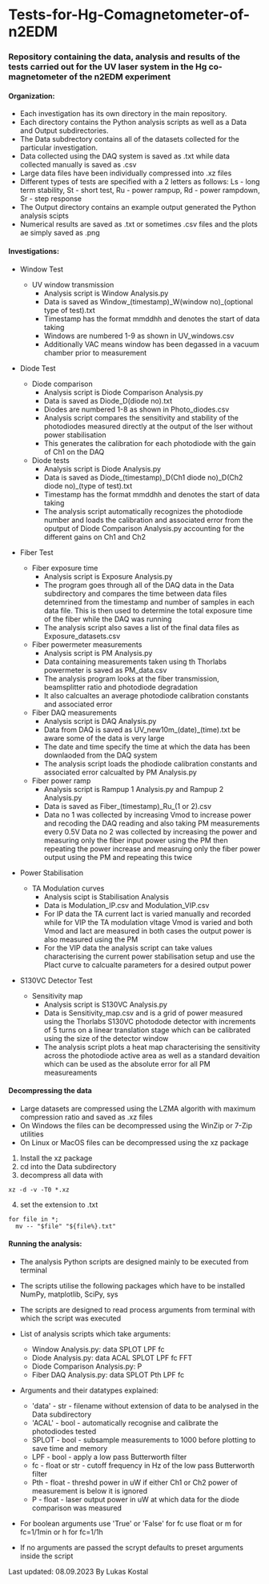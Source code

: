 # Tests-for-Hg-Comagnetometer-of-n2EDM
### Repository containing the data, analysis and results of the tests carried out for the UV laser system in the Hg co-magnetometer of the n2EDM experiment

#### Organization:
- Each investigation has its own directory in the main repository.
- Each directory contains the Python analysis scripts as well as a Data and Output subdirectories.
- The Data subdrectory contains all of the datasets collected for the particular investigation.
- Data collected using the DAQ system is saved as .txt while data collected manually is saved as .csv
- Large data files have been individually compressed into .xz files
- Different types of tests are specified with a 2 letters as follows:
  Ls - long term stability, St - short test, Ru - power rampup, Rd - power rampdown, Sr - step response
- The Output directory contains an example output generated the Python analysis scipts
- Numerical results are saved as .txt or sometimes .csv files and the plots ae simply saved as .png

#### Investigations:
- Window Test
  - UV window transmission
    - Analysis script is Window Analysis.py
    - Data is saved as Window\_(timestamp)\_W(window no)\_(optional type of test).txt
    - Timestamp has the format mmddhh and denotes the start of data taking
    - Windows are numbered 1-9 as shown in UV_windows.csv
    - Additionally VAC means window has been degassed in a vacuum chamber prior to measurement

- Diode Test
  - Diode comparison
    - Analysis script is Diode Comparison Analysis.py
    - Data is saved as Diode\_D(diode no).txt
    - Diodes are numbered 1-8 as shown in Photo\_diodes.csv
    - Analysis script compares the sensitivity and stability of the photodiodes measured directly at the output of the
      lser without power stabilisation
    - This generates the calibration for each photodiode with the gain of Ch1 on the DAQ
  - Diode tests
    - Analysis script is Diode Analysis.py
    - Data is saved as Diode\_(timestamp)\_D(Ch1 diode no)\_D(Ch2 diode no)\_(type of test).txt
    - Timestamp has the format mmddhh and denotes the start of data taking
    - The analysis script automatically recognizes the photodiode number and loads the calibration and associated error
          from the oputput of Diode Comparison Analysis.py accounting for the different gains on Ch1 and Ch2

- Fiber Test
  - Fiber exposure time
    - Analysis script is Exposure Analysis.py
    - The program goes through all of the DAQ data in the Data subdirectory and compares the time between data files
      detemrined from the timestamp and number of samples in each data file. This is then used to determine the total
      exposure time of the fiber while the DAQ was running
    - The analysis script also saves a list of the final data files as Exposure\_datasets.csv
  - Fiber powermeter measurements
    - Analysis script is PM Analysis.py
    - Data containing measurements taken using th Thorlabs powermeter is saved as PM\_data.csv
    - The analysis program looks at the fiber transmission, beamsplitter ratio and photodiode degradation
    - It also calcualtes an average photodiode calibration constants and associated error
  - Fiber DAQ measurements
    - Analysis script is DAQ Analysis.py
    - Data from DAQ is saved as UV\_new10m\_(date)\_(time).txt be aware some of the data is very large
    - The date and time specify the time at which the data has been downlaoded from the DAQ system
    - The analysis script loads the phodiode calibration constants and associated error calcualted by PM Analysis.py
  - Fiber power ramp
    - Analysis script is Rampup 1 Analysis.py and Rampup 2 Analysis.py
    - Data is saved as Fiber\_(timestamp)\_Ru\_(1 or 2).csv
    - Data no 1 was collected by increasing Vmod to increase power and recoding the DAQ reading and also taking PM measurements
      every 0.5V
      Data no 2 was collected by increasing the power and measuring only the fiber input power using the PM then repeating the
      power increase and measruing only the fiber power output using the PM and repeating this twice  

- Power Stabilisation
  - TA Modulation curves
    - Analysis scipt is Stabilisation Analysis
    - Data is Modulation\_IP.csv and Modulation\_VIP.csv
    - For IP data the TA current Iact is varied manually and recorded while for VIP the TA modulation vltage Vmod is varied
      and both Vmod and Iact are measured in both cases the output power is also measured using the PM
    - For the VIP data the analysis script can take values characterising the current power stabilisation setup and use the PIact curve
      to calcualte parameters for a desired output power

- S130VC Detector Test
  - Sensitivity map
    - Analysis script is S130VC Analysis.py
    - Data is Sensitivity\_map.csv and is a grid of power measured using the Thorlabs S130VC photodode detector with increments of 5 turns on
      a linear translation stage which can be calibrated using the size of the detector window
    - The analysis script plots a heat map characterising the sensitivity across the photodiode active area as well as a standard devaition
      which can be used as the absolute error for all PM measureaments

#### Decompressing the data
- Large datasets are compressed using the LZMA algorith with maximum compression ratio and saved as .xz files
- On Windows the files can be decompressed using the WinZip or 7-Zip utilities
- On Linux or MacOS files can be decompressed using the xz package
1. Install the xz package
2. cd into the Data subdirectory
3. decompress all data with
```console
xz -d -v -T0 *.xz
```
4. set the extension to .txt
```console
for file in *;
  mv -- "$file" "${file%}.txt"
```

#### Running the analysis:
- The analysis Python scripts are designed mainly to be executed from terminal
- The scripts utilise the following packages which have to be installed
  NumPy, matplotlib, SciPy, sys
- The scripts are designed to read process arguments from terminal with which the script was executed

- List of analysis scripts which take arguments:
  - Window Analysis.py: data SPLOT LPF fc
  - Diode Analysis.py: data ACAL SPLOT LPF fc FFT
  - Diode Comparison Analysis.py: P
  - Fiber DAQ Analysis.py: data SPLOT Pth LPF fc
 
- Arguments and their datatypes explained:
  - 'data' - str - filename without extension of data to be analysed in the Data subdirectory
  - 'ACAL' - bool - automatically recognise and calibrate the photodiodes tested
  - SPLOT - bool - subsample measurements to 1000 before plotting to save time and memory
  - LPF - bool - apply a low pass Butterworth filter
  - fc - float or str - cutoff frequency in Hz of the low pass Butterworth filter
  - Pth - float - threshd power in uW if either Ch1 or Ch2 power of measurement is below it is ignored
  - P - float - laser output power in uW at which data for the diode comparison was measured
    
- For boolean arguments use 'True' or 'False' for fc use float or m for fc=1/1min or h for fc=1/1h
- If no arguments are passed the scrypt defaults to preset arguments inside the script 


Last updated: 08.09.2023
By Lukas Kostal

